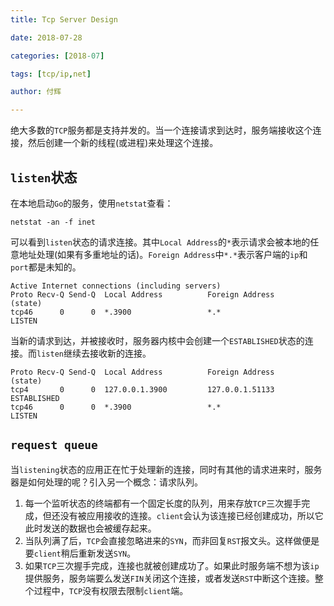```yaml
---
title: Tcp Server Design

date: 2018-07-28

categories: [2018-07]

tags: [tcp/ip,net]

author: 付辉

---
```


绝大多数的`TCP`服务都是支持并发的。当一个连接请求到达时，服务端接收这个连接，然后创建一个新的线程(或进程)来处理这个连接。

## `listen`状态

在本地启动`Go`的服务，使用`netstat`查看：
```
netstat -an -f inet
```
可以看到`listen`状态的请求连接。其中`Local Address`的`*`表示请求会被本地的任意地址处理(如果有多重地址的话)。`Foreign Address`中`*.*`表示客户端的`ip`和`port`都是未知的。
```
Active Internet connections (including servers)
Proto Recv-Q Send-Q  Local Address          Foreign Address        (state)
tcp46      0      0  *.3900                 *.*                    LISTEN
```
当新的请求到达，并被接收时，服务器内核中会创建一个`ESTABLISHED`状态的连接。而`listen`继续去接收新的连接。
```
Proto Recv-Q Send-Q  Local Address          Foreign Address        (state)
tcp4       0      0  127.0.0.1.3900         127.0.0.1.51133        ESTABLISHED
tcp46      0      0  *.3900                 *.*                    LISTEN
```

## `request queue`

当`listening`状态的应用正在忙于处理新的连接，同时有其他的请求进来时，服务器是如何处理的呢？引入另一个概念：请求队列。

1. 每一个监听状态的终端都有一个固定长度的队列，用来存放`TCP`三次握手完成，但还没有被应用接收的连接。`client`会认为该连接已经创建成功，所以它此时发送的数据也会被缓存起来。
2. 当队列满了后，`TCP`会直接忽略进来的`SYN`，而非回复`RST`报文头。这样做便是要`client`稍后重新发送`SYN`。
3. 如果`TCP`三次握手完成，连接也就被创建成功了。如果此时服务端不想为该`ip`提供服务，服务端要么发送`FIN`关闭这个连接，或者发送`RST`中断这个连接。整个过程中，`TCP`没有权限去限制`client`端。